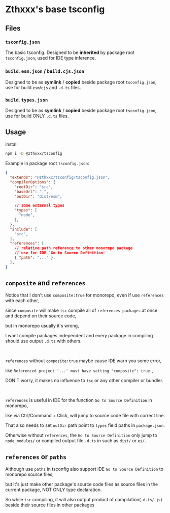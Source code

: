 # Zthxxx's base tsconfig

## Files

### `tsconfig.json`

The basic tsconfig. Designed to be **inherited** by package root `tsconfig.json`, used for IDE type inference.

### `build.esm.json` / `build.cjs.json`

Designed to be as **symlink** / **copied** beside package root `tsconfig.json`, use for build `esm`/`cjs` and `.d.ts` files.

### `build.types.json`

Designed to be as **symlink** / **copied** beside package root `tsconfig.json`, use for build ONLY `.d.ts` files.

## Usage

install

```bash
npm i -D @zthxxx/tsconfig
```

Example in package root `tsconfig.json`:

```json
{
  "extends": "@zthxxx/tsconfig/tsconfig.json",
  "compilerOptions": {
    "rootDir": "src",
    "baseUrl": ".",
    "outDir": "dist/esm",

    // some external types
    "types": [
      "node",
    ],
  },
  "include": [
    "src",
  ],
  "references": [
    // relative path reference to other monorepo package
    // use for IDE `Go to Source Definition`
    { "path": "..." },
  ],
}
```


## `composite` and `references`

Notice that I don't use `composite:true` for monorepo, even if use `references` with each other,

since `composite` will make `tsc` compile all of `references packages` at once
and depend on their source code,

but in monorepo usually it's wrong,

I want compile packages independent and every package in compiling should use output `.d.ts` with others.

<br/>

`references` without `composite:true` maybe cause IDE warn you some error,

like `Referenced project '...' must have setting "composite": true.`,

DON'T worry, it makes no influence to `tsc` or any other compiler or bundler.

<br/>

`references` is useful in IDE for the function `Go to Source Definition` in monorepo,

like via Ctrl/Command + Click, will jump to source code file with correct line.

That also needs to set `outDir` path point to `types` field paths in `package.json`.

Otherwise without `references`,
the `Go to Source Definition` only jump to `node_modules/`
or compiled output file `.d.ts` in such as `dist/` or `es/`.



## `references` or `paths`

Although use `paths` in tsconfig also support IDE `Go to Source Definition` to monorepo source files,

but it's just make other package's source code files as source files in the current package, NOT ONLY type declaration.

So while `tsc` compiling, it will also output product of compilation(`.d.ts`/`.js`)
beside their source files in other packages
